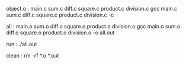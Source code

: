 object.o : main.c sum.c diff.c square.c product.c division.c
    gcc main.c sum.c diff.c square.c product.c division.c -c

all : main.o sum.o diff.o square.o product.o division.o
    gcc main.o sum.o diff.o square.o product.o division.o -o all.out

run :
    ./all.out

clean :
    rm -rf *.o *.out